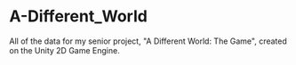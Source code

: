 # A-Different_World
All of the data for my senior project, "A Different World: The Game", created on the Unity 2D Game Engine.
